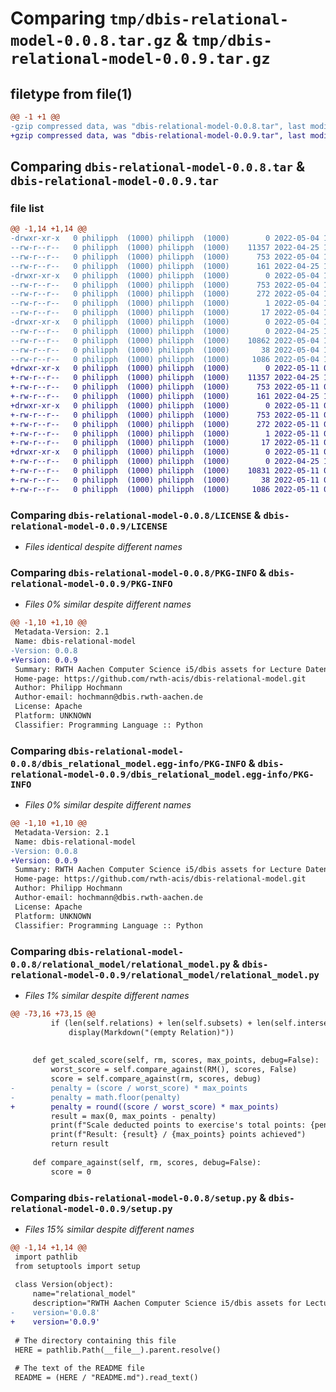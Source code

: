 # Comparing `tmp/dbis-relational-model-0.0.8.tar.gz` & `tmp/dbis-relational-model-0.0.9.tar.gz`

## filetype from file(1)

```diff
@@ -1 +1 @@
-gzip compressed data, was "dbis-relational-model-0.0.8.tar", last modified: Wed May  4 11:54:53 2022, max compression
+gzip compressed data, was "dbis-relational-model-0.0.9.tar", last modified: Wed May 11 09:14:38 2022, max compression
```

## Comparing `dbis-relational-model-0.0.8.tar` & `dbis-relational-model-0.0.9.tar`

### file list

```diff
@@ -1,14 +1,14 @@
-drwxr-xr-x   0 philipph  (1000) philipph  (1000)        0 2022-05-04 11:54:53.389253 dbis-relational-model-0.0.8/
--rw-r--r--   0 philipph  (1000) philipph  (1000)    11357 2022-04-25 13:46:59.000000 dbis-relational-model-0.0.8/LICENSE
--rw-r--r--   0 philipph  (1000) philipph  (1000)      753 2022-05-04 11:54:53.385919 dbis-relational-model-0.0.8/PKG-INFO
--rw-r--r--   0 philipph  (1000) philipph  (1000)      161 2022-04-25 14:25:35.000000 dbis-relational-model-0.0.8/README.md
-drwxr-xr-x   0 philipph  (1000) philipph  (1000)        0 2022-05-04 11:54:53.385919 dbis-relational-model-0.0.8/dbis_relational_model.egg-info/
--rw-r--r--   0 philipph  (1000) philipph  (1000)      753 2022-05-04 11:54:53.000000 dbis-relational-model-0.0.8/dbis_relational_model.egg-info/PKG-INFO
--rw-r--r--   0 philipph  (1000) philipph  (1000)      272 2022-05-04 11:54:53.000000 dbis-relational-model-0.0.8/dbis_relational_model.egg-info/SOURCES.txt
--rw-r--r--   0 philipph  (1000) philipph  (1000)        1 2022-05-04 11:54:53.000000 dbis-relational-model-0.0.8/dbis_relational_model.egg-info/dependency_links.txt
--rw-r--r--   0 philipph  (1000) philipph  (1000)       17 2022-05-04 11:54:53.000000 dbis-relational-model-0.0.8/dbis_relational_model.egg-info/top_level.txt
-drwxr-xr-x   0 philipph  (1000) philipph  (1000)        0 2022-05-04 11:54:53.385919 dbis-relational-model-0.0.8/relational_model/
--rw-r--r--   0 philipph  (1000) philipph  (1000)        0 2022-04-25 13:46:59.000000 dbis-relational-model-0.0.8/relational_model/__init__.py
--rw-r--r--   0 philipph  (1000) philipph  (1000)    10862 2022-05-04 11:42:06.000000 dbis-relational-model-0.0.8/relational_model/relational_model.py
--rw-r--r--   0 philipph  (1000) philipph  (1000)       38 2022-05-04 11:54:53.389253 dbis-relational-model-0.0.8/setup.cfg
--rw-r--r--   0 philipph  (1000) philipph  (1000)     1086 2022-05-04 11:53:43.000000 dbis-relational-model-0.0.8/setup.py
+drwxr-xr-x   0 philipph  (1000) philipph  (1000)        0 2022-05-11 09:14:38.844212 dbis-relational-model-0.0.9/
+-rw-r--r--   0 philipph  (1000) philipph  (1000)    11357 2022-04-25 13:46:59.000000 dbis-relational-model-0.0.9/LICENSE
+-rw-r--r--   0 philipph  (1000) philipph  (1000)      753 2022-05-11 09:14:38.844212 dbis-relational-model-0.0.9/PKG-INFO
+-rw-r--r--   0 philipph  (1000) philipph  (1000)      161 2022-04-25 14:25:35.000000 dbis-relational-model-0.0.9/README.md
+drwxr-xr-x   0 philipph  (1000) philipph  (1000)        0 2022-05-11 09:14:38.844212 dbis-relational-model-0.0.9/dbis_relational_model.egg-info/
+-rw-r--r--   0 philipph  (1000) philipph  (1000)      753 2022-05-11 09:14:38.000000 dbis-relational-model-0.0.9/dbis_relational_model.egg-info/PKG-INFO
+-rw-r--r--   0 philipph  (1000) philipph  (1000)      272 2022-05-11 09:14:38.000000 dbis-relational-model-0.0.9/dbis_relational_model.egg-info/SOURCES.txt
+-rw-r--r--   0 philipph  (1000) philipph  (1000)        1 2022-05-11 09:14:38.000000 dbis-relational-model-0.0.9/dbis_relational_model.egg-info/dependency_links.txt
+-rw-r--r--   0 philipph  (1000) philipph  (1000)       17 2022-05-11 09:14:38.000000 dbis-relational-model-0.0.9/dbis_relational_model.egg-info/top_level.txt
+drwxr-xr-x   0 philipph  (1000) philipph  (1000)        0 2022-05-11 09:14:38.844212 dbis-relational-model-0.0.9/relational_model/
+-rw-r--r--   0 philipph  (1000) philipph  (1000)        0 2022-04-25 13:46:59.000000 dbis-relational-model-0.0.9/relational_model/__init__.py
+-rw-r--r--   0 philipph  (1000) philipph  (1000)    10831 2022-05-11 09:12:29.000000 dbis-relational-model-0.0.9/relational_model/relational_model.py
+-rw-r--r--   0 philipph  (1000) philipph  (1000)       38 2022-05-11 09:14:38.844212 dbis-relational-model-0.0.9/setup.cfg
+-rw-r--r--   0 philipph  (1000) philipph  (1000)     1086 2022-05-11 09:12:54.000000 dbis-relational-model-0.0.9/setup.py
```

### Comparing `dbis-relational-model-0.0.8/LICENSE` & `dbis-relational-model-0.0.9/LICENSE`

 * *Files identical despite different names*

### Comparing `dbis-relational-model-0.0.8/PKG-INFO` & `dbis-relational-model-0.0.9/PKG-INFO`

 * *Files 0% similar despite different names*

```diff
@@ -1,10 +1,10 @@
 Metadata-Version: 2.1
 Name: dbis-relational-model
-Version: 0.0.8
+Version: 0.0.9
 Summary: RWTH Aachen Computer Science i5/dbis assets for Lecture Datenbanken und Informationssysteme
 Home-page: https://github.com/rwth-acis/dbis-relational-model.git
 Author: Philipp Hochmann
 Author-email: hochmann@dbis.rwth-aachen.de
 License: Apache
 Platform: UNKNOWN
 Classifier: Programming Language :: Python
```

### Comparing `dbis-relational-model-0.0.8/dbis_relational_model.egg-info/PKG-INFO` & `dbis-relational-model-0.0.9/dbis_relational_model.egg-info/PKG-INFO`

 * *Files 0% similar despite different names*

```diff
@@ -1,10 +1,10 @@
 Metadata-Version: 2.1
 Name: dbis-relational-model
-Version: 0.0.8
+Version: 0.0.9
 Summary: RWTH Aachen Computer Science i5/dbis assets for Lecture Datenbanken und Informationssysteme
 Home-page: https://github.com/rwth-acis/dbis-relational-model.git
 Author: Philipp Hochmann
 Author-email: hochmann@dbis.rwth-aachen.de
 License: Apache
 Platform: UNKNOWN
 Classifier: Programming Language :: Python
```

### Comparing `dbis-relational-model-0.0.8/relational_model/relational_model.py` & `dbis-relational-model-0.0.9/relational_model/relational_model.py`

 * *Files 1% similar despite different names*

```diff
@@ -73,16 +73,15 @@
         if (len(self.relations) + len(self.subsets) + len(self.intersections) == 0):
             display(Markdown("(empty Relation)"))
 
 
     def get_scaled_score(self, rm, scores, max_points, debug=False):
         worst_score = self.compare_against(RM(), scores, False)
         score = self.compare_against(rm, scores, debug)
-        penalty = (score / worst_score) * max_points
-        penalty = math.floor(penalty)
+        penalty = round((score / worst_score) * max_points)
         result = max(0, max_points - penalty)
         print(f"Scale deducted points to exercise's total points: {penalty}")
         print(f"Result: {result} / {max_points} points achieved")
         return result
 
     def compare_against(self, rm, scores, debug=False):
         score = 0
```

### Comparing `dbis-relational-model-0.0.8/setup.py` & `dbis-relational-model-0.0.9/setup.py`

 * *Files 15% similar despite different names*

```diff
@@ -1,14 +1,14 @@
 import pathlib
 from setuptools import setup
 
 class Version(object):
     name="relational_model"
     description="RWTH Aachen Computer Science i5/dbis assets for Lecture Datenbanken und Informationssysteme"
-    version='0.0.8'
+    version='0.0.9'
 
 # The directory containing this file
 HERE = pathlib.Path(__file__).parent.resolve()
 
 # The text of the README file
 README = (HERE / "README.md").read_text()
```

